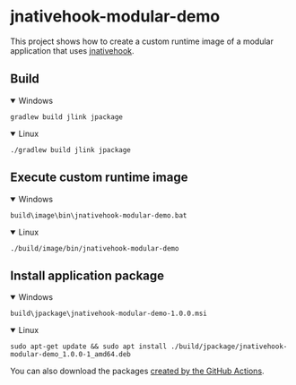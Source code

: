 # jnativehook-modular-demo

This project shows how to create a custom runtime image of a modular application that uses [jnativehook](https://github.com/kwhat/jnativehook).


## Build

<details open>
<summary>Windows</summary>

```shell
gradlew build jlink jpackage
```

</details>
<details open>
<summary>Linux</summary>

```shell
./gradlew build jlink jpackage
```

</details>

## Execute custom runtime image

<details open>
<summary>Windows</summary>

```shell
build\image\bin\jnativehook-modular-demo.bat
```

</details>
<details open>
<summary>Linux</summary>

```shell
./build/image/bin/jnativehook-modular-demo
```

</details>

## Install application package

<details open>
<summary>Windows</summary>

```shell
build\jpackage\jnativehook-modular-demo-1.0.0.msi
```

</details>
<details open>
<summary>Linux</summary>

```shell
sudo apt-get update && sudo apt install ./build/jpackage/jnativehook-modular-demo_1.0.0-1_amd64.deb
```

</details>

You can also download the packages [created by the GitHub Actions](https://github.com/beryx-gist/jnativehook-modular-demo/actions/runs/3777695543#artifacts).
